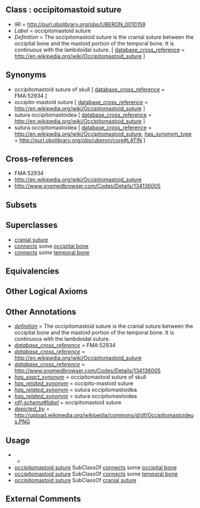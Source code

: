 
## Class : occipitomastoid suture

 * *IRI* = http://purl.obolibrary.org/obo/UBERON_0010159
 * *Label* = occipitomastoid suture
 * *Definition* = The occipitomastoid suture is the cranial suture between the occipital bone and the mastoid portion of the temporal bone. It is continuous with the lambdoidal suture. [ [database_cross_reference](../../ef/oboInOwl#hasDbXref.md) = http://en.wikipedia.org/wiki/Occipitomastoid_suture ]

## Synonyms

 * occipitomastoid suture of skull [ [database_cross_reference](../../ef/oboInOwl#hasDbXref.md) = FMA:52934 ]
 * occipito-mastoid suture [ [database_cross_reference](../../ef/oboInOwl#hasDbXref.md) = http://en.wikipedia.org/wiki/Occipitomastoid_suture ]
 * sutura occipitomastoidea [ [database_cross_reference](../../ef/oboInOwl#hasDbXref.md) = http://en.wikipedia.org/wiki/Occipitomastoid_suture ]
 * sutura occipitomastoidea [ [database_cross_reference](../../ef/oboInOwl#hasDbXref.md) = http://en.wikipedia.org/wiki/Occipitomastoid_suture, [has_synonym_type](../../pe/oboInOwl#hasSynonymType.md) = http://purl.obolibrary.org/obo/uberon/core#LATIN ]

## Cross-references

 * FMA:52934
 * http://en.wikipedia.org/wiki/Occipitomastoid_suture
 * http://www.snomedbrowser.com/Codes/Details/134136005

## Subsets


## Superclasses

 * [cranial suture](../../UBERON/85/UBERON_0003685.md)
 * [connects](../../RO/76/RO_0002176.md) some [occipital bone](../../UBERON/76/UBERON_0001676.md)
 * [connects](../../RO/76/RO_0002176.md) some [temporal bone](../../UBERON/78/UBERON_0001678.md)

## Equivalencies


## Other Logical Axioms


## Other Annotations

 * *[definition](../../IAO/15/IAO_0000115.md)* = The occipitomastoid suture is the cranial suture between the occipital bone and the mastoid portion of the temporal bone. It is continuous with the lambdoidal suture.
 * *[database_cross_reference](../../ef/oboInOwl#hasDbXref.md)* = FMA:52934
 * *[database_cross_reference](../../ef/oboInOwl#hasDbXref.md)* = http://en.wikipedia.org/wiki/Occipitomastoid_suture
 * *[database_cross_reference](../../ef/oboInOwl#hasDbXref.md)* = http://www.snomedbrowser.com/Codes/Details/134136005
 * *[has_exact_synonym](../../ym/oboInOwl#hasExactSynonym.md)* = occipitomastoid suture of skull
 * *[has_related_synonym](../../ym/oboInOwl#hasRelatedSynonym.md)* = occipito-mastoid suture
 * *[has_related_synonym](../../ym/oboInOwl#hasRelatedSynonym.md)* = sutura occipitomastoidea
 * *[has_related_synonym](../../ym/oboInOwl#hasRelatedSynonym.md)* = sutura occipitomastoidea
 * *[rdf-schema#label](../../el/rdf-schema#label.md)* = occipitomastoid suture
 * *[depicted_by](../../depicted/by/depicted_by.md)* = http://upload.wikimedia.org/wikipedia/commons/d/df/Occipitomastoideus.PNG

## Usage

 * -
 * [occipitomastoid suture](../../UBERON/59/UBERON_0010159.md) SubClassOf [connects](../../RO/76/RO_0002176.md) some [occipital bone](../../UBERON/76/UBERON_0001676.md)
 * [occipitomastoid suture](../../UBERON/59/UBERON_0010159.md) SubClassOf [connects](../../RO/76/RO_0002176.md) some [temporal bone](../../UBERON/78/UBERON_0001678.md)
 * [occipitomastoid suture](../../UBERON/59/UBERON_0010159.md) SubClassOf [cranial suture](../../UBERON/85/UBERON_0003685.md)

## External Comments

